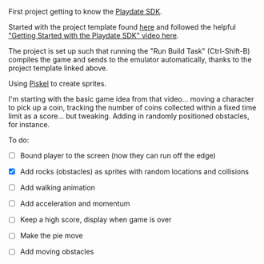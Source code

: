 First project getting to know the [Playdate SDK](https://sdk.play.date/1.11.0/Inside%20Playdate.html).

Started with the project template found [here](https://github.com/Whitebrim/VSCode-PlaydateTemplate) and followed the helpful ["Getting Started with the Playdate SDK" video here](https://www.youtube.com/watch?v=J0ufxinp7No).

The project is set up such that running the "Run Build Task" (Ctrl-Shift-B) compiles the game and sends to the emulator automatically, thanks to the project template linked above.

Using [Piskel](piskelapp.com/) to create sprites.

I'm starting with the basic game idea from that video... moving a character to pick up a coin, tracking the number of coins collected within a fixed time limit as a score... but tweaking. Adding in randomly positioned obstacles, for instance. 

To do:
- [ ] Bound player to the screen (now they can run off the edge)
- [X] Add rocks (obstacles) as sprites with random locations and collisions
- [ ] Add walking animation
- [ ] Add acceleration and momentum
- [ ] Keep a high score, display when game is over
- [ ] Make the pie move
- [ ] Add moving obstacles

